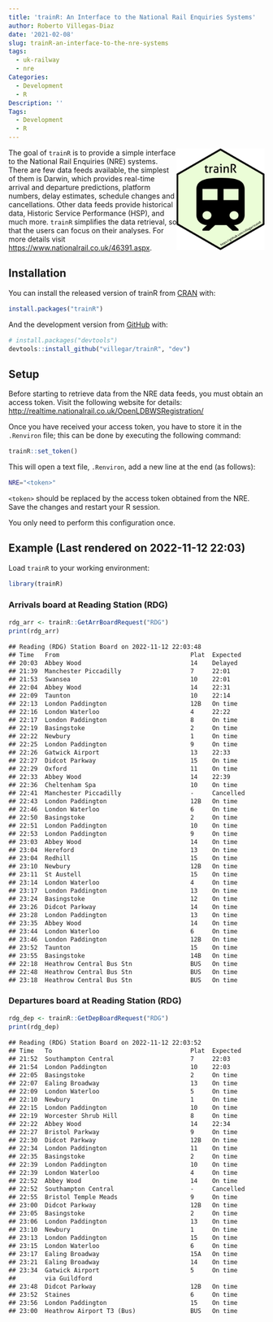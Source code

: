 ```yaml
---
title: 'trainR: An Interface to the National Rail Enquiries Systems'
author: Roberto Villegas-Diaz
date: '2021-02-08'
slug: trainR-an-interface-to-the-nre-systems
tags:
  - uk-railway
  - nre
Categories:
  - Development
  - R
Description: ''
Tags:
  - Development
  - R
---
```


<img src="https://raw.githubusercontent.com/villegar/trainR/main/inst/images/logo.png" alt="logo" align="right" height=200px/>

The goal of `trainR` is to provide a simple interface to the 
National Rail Enquiries (NRE) systems. There are few data feeds 
available, the simplest of them is Darwin, which provides real-time 
arrival and departure predictions, platform numbers, delay estimates, 
schedule changes and cancellations. Other data feeds provide historical 
data, Historic Service Performance (HSP), and much more. `trainR` 
simplifies the data retrieval, so that the users can focus on their 
analyses. For more details visit 
https://www.nationalrail.co.uk/46391.aspx.

## Installation

You can install the released version of trainR from [CRAN](https://CRAN.R-project.org) with:

``` r
install.packages("trainR")
```

And the development version from [GitHub](https://github.com/) with:

``` r
# install.packages("devtools")
devtools::install_github("villegar/trainR", "dev")
```

## Setup
Before starting to retrieve data from the NRE data feeds, you must obtain an access token. 
Visit the following website for details: http://realtime.nationalrail.co.uk/OpenLDBWSRegistration/

Once you have received your access token, you have to store it in the `.Renviron` file; this can be 
done by executing the following command:


```r
trainR::set_token()
```

This will open a text file, `.Renviron`, add a new line at the end (as follows):

```bash
NRE="<token>"
```

`<token>` should be replaced by the access token obtained from the NRE. Save the changes and restart 
your R session.

You only need to perform this configuration once.

## Example (Last rendered on 2022-11-12 22:03)

Load `trainR` to your working environment:

```r
library(trainR)
```

### Arrivals board at Reading Station (RDG)


```r
rdg_arr <- trainR::GetArrBoardRequest("RDG")
print(rdg_arr)
```

```
## Reading (RDG) Station Board on 2022-11-12 22:03:48
## Time   From                                    Plat  Expected
## 20:03  Abbey Wood                              14    Delayed
## 21:39  Manchester Piccadilly                   7     22:01
## 21:53  Swansea                                 10    22:01
## 22:04  Abbey Wood                              14    22:31
## 22:09  Taunton                                 10    22:14
## 22:13  London Paddington                       12B   On time
## 22:16  London Waterloo                         4     22:22
## 22:17  London Paddington                       8     On time
## 22:19  Basingstoke                             2     On time
## 22:22  Newbury                                 1     On time
## 22:25  London Paddington                       9     On time
## 22:26  Gatwick Airport                         13    22:33
## 22:27  Didcot Parkway                          15    On time
## 22:29  Oxford                                  11    On time
## 22:33  Abbey Wood                              14    22:39
## 22:36  Cheltenham Spa                          10    On time
## 22:41  Manchester Piccadilly                   -     Cancelled
## 22:43  London Paddington                       12B   On time
## 22:46  London Waterloo                         6     On time
## 22:50  Basingstoke                             2     On time
## 22:51  London Paddington                       10    On time
## 22:53  London Paddington                       9     On time
## 23:03  Abbey Wood                              14    On time
## 23:04  Hereford                                13    On time
## 23:04  Redhill                                 15    On time
## 23:10  Newbury                                 12B   On time
## 23:11  St Austell                              15    On time
## 23:14  London Waterloo                         4     On time
## 23:17  London Paddington                       13    On time
## 23:24  Basingstoke                             12    On time
## 23:26  Didcot Parkway                          14    On time
## 23:28  London Paddington                       13    On time
## 23:35  Abbey Wood                              14    On time
## 23:44  London Waterloo                         6     On time
## 23:46  London Paddington                       12B   On time
## 23:52  Taunton                                 15    On time
## 23:55  Basingstoke                             14B   On time
## 22:18  Heathrow Central Bus Stn                BUS   On time
## 22:48  Heathrow Central Bus Stn                BUS   On time
## 23:18  Heathrow Central Bus Stn                BUS   On time
```

### Departures board at Reading Station (RDG)


```r
rdg_dep <- trainR::GetDepBoardRequest("RDG")
print(rdg_dep)
```

```
## Reading (RDG) Station Board on 2022-11-12 22:03:52
## Time   To                                      Plat  Expected
## 21:52  Southampton Central                     7     22:03
## 21:54  London Paddington                       10    22:03
## 22:05  Basingstoke                             2     On time
## 22:07  Ealing Broadway                         13    On time
## 22:09  London Waterloo                         5     On time
## 22:10  Newbury                                 1     On time
## 22:15  London Paddington                       10    On time
## 22:19  Worcester Shrub Hill                    8     On time
## 22:22  Abbey Wood                              14    22:34
## 22:27  Bristol Parkway                         9     On time
## 22:30  Didcot Parkway                          12B   On time
## 22:34  London Paddington                       11    On time
## 22:35  Basingstoke                             2     On time
## 22:39  London Paddington                       10    On time
## 22:39  London Waterloo                         4     On time
## 22:52  Abbey Wood                              14    On time
## 22:52  Southampton Central                     -     Cancelled
## 22:55  Bristol Temple Meads                    9     On time
## 23:00  Didcot Parkway                          12B   On time
## 23:05  Basingstoke                             2     On time
## 23:06  London Paddington                       13    On time
## 23:10  Newbury                                 1     On time
## 23:13  London Paddington                       15    On time
## 23:15  London Waterloo                         6     On time
## 23:17  Ealing Broadway                         15A   On time
## 23:21  Ealing Broadway                         14    On time
## 23:34  Gatwick Airport                         5     On time
##        via Guildford                           
## 23:48  Didcot Parkway                          12B   On time
## 23:52  Staines                                 6     On time
## 23:56  London Paddington                       15    On time
## 23:00  Heathrow Airport T3 (Bus)               BUS   On time
```
